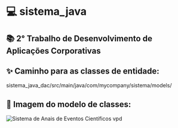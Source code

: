 # :computer: sistema_java
##  :books: 2° Trabalho de Desenvolvimento de Aplicações Corporativas 

## :sparkles: Caminho para as classes de entidade:

sistema_java_dac/src/main/java/com/mycompany/sistema/models/

## :paperclip: Imagem do modelo de classes:

![Sistema de Anais de Eventos Científicos vpd](https://user-images.githubusercontent.com/32250493/127390190-468ceaf1-f6ee-4f50-9438-a28aaeb386fc.jpg)
